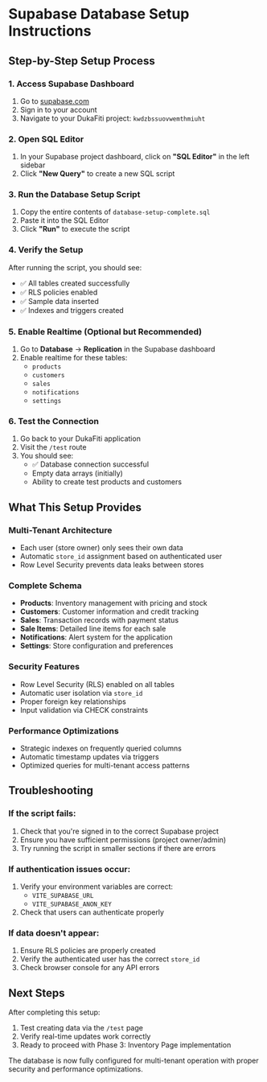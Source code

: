 # Supabase Database Setup Instructions

## Step-by-Step Setup Process

### 1. Access Supabase Dashboard
1. Go to [supabase.com](https://supabase.com)
2. Sign in to your account
3. Navigate to your DukaFiti project: `kwdzbssuovwemthmiuht`

### 2. Open SQL Editor
1. In your Supabase project dashboard, click on **"SQL Editor"** in the left sidebar
2. Click **"New Query"** to create a new SQL script

### 3. Run the Database Setup Script
1. Copy the entire contents of `database-setup-complete.sql`
2. Paste it into the SQL Editor
3. Click **"Run"** to execute the script

### 4. Verify the Setup
After running the script, you should see:
- ✅ All tables created successfully
- ✅ RLS policies enabled
- ✅ Sample data inserted
- ✅ Indexes and triggers created

### 5. Enable Realtime (Optional but Recommended)
1. Go to **Database** → **Replication** in the Supabase dashboard
2. Enable realtime for these tables:
   - `products`
   - `customers` 
   - `sales`
   - `notifications`
   - `settings`

### 6. Test the Connection
1. Go back to your DukaFiti application
2. Visit the `/test` route
3. You should see:
   - ✅ Database connection successful
   - Empty data arrays (initially)
   - Ability to create test products and customers

## What This Setup Provides

### Multi-Tenant Architecture
- Each user (store owner) only sees their own data
- Automatic `store_id` assignment based on authenticated user
- Row Level Security prevents data leaks between stores

### Complete Schema
- **Products**: Inventory management with pricing and stock
- **Customers**: Customer information and credit tracking
- **Sales**: Transaction records with payment status
- **Sale Items**: Detailed line items for each sale
- **Notifications**: Alert system for the application
- **Settings**: Store configuration and preferences

### Security Features
- Row Level Security (RLS) enabled on all tables
- Automatic user isolation via `store_id`
- Proper foreign key relationships
- Input validation via CHECK constraints

### Performance Optimizations
- Strategic indexes on frequently queried columns
- Automatic timestamp updates via triggers
- Optimized queries for multi-tenant access patterns

## Troubleshooting

### If the script fails:
1. Check that you're signed in to the correct Supabase project
2. Ensure you have sufficient permissions (project owner/admin)
3. Try running the script in smaller sections if there are errors

### If authentication issues occur:
1. Verify your environment variables are correct:
   - `VITE_SUPABASE_URL`
   - `VITE_SUPABASE_ANON_KEY`
2. Check that users can authenticate properly

### If data doesn't appear:
1. Ensure RLS policies are properly created
2. Verify the authenticated user has the correct `store_id`
3. Check browser console for any API errors

## Next Steps

After completing this setup:
1. Test creating data via the `/test` page
2. Verify real-time updates work correctly
3. Ready to proceed with Phase 3: Inventory Page implementation

The database is now fully configured for multi-tenant operation with proper security and performance optimizations.